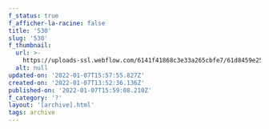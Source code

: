 ```yaml
---
f_status: true
f_afficher-la-racine: false
title: '530'
slug: '530'
f_thumbnail:
  url: >-
    https://uploads-ssl.webflow.com/6141f41868c3e33a265cbfe7/61d8459e2590b6571577cf59_530.jpg
  alt: null
updated-on: '2022-01-07T15:57:55.827Z'
created-on: '2022-01-07T13:52:36.136Z'
published-on: '2022-01-07T15:59:08.210Z'
f_category: '?'
layout: '[archive].html'
tags: archive
---
```



